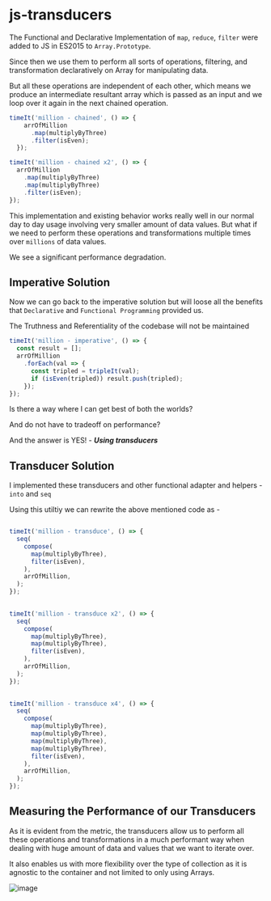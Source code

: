 # js-transducers

The Functional and Declarative Implementation of `map`, `reduce`, `filter` were added to JS in ES2015 to `Array.Prototype`.

Since then we use them to perform all sorts of operations, filtering, and transformation declaratively on Array for manipulating data.

But all these operations are independent of each other, which means we produce
an intermediate resultant array which is passed as an input and we loop over it again in the next chained operation.


```js 
timeIt('million - chained', () => {
    arrOfMillion
      .map(multiplyByThree)
      .filter(isEven);
  });

timeIt('million - chained x2', () => {
  arrOfMillion
    .map(multiplyByThree)
    .map(multiplyByThree)
    .filter(isEven);
});

```

This implementation and existing behavior works really well in our normal day to day usage involving very smaller amount of data values.
But what if we need to perform these operations and transformations multiple times over `millions` of data values.

We see a significant performance degradation.


## Imperative Solution

Now we can go back to the imperative solution but will loose all the benefits that `Declarative` and `Functional Programming` provided us.

The Truthness and Referentiality of the codebase will not be maintained 

```js
timeIt('million - imperative', () => {
  const result = [];
  arrOfMillion
    .forEach(val => {
      const tripled = tripleIt(val);
      if (isEven(tripled)) result.push(tripled);
    });
});
```

Is there a way where I can get best of both the worlds?

And do not have to tradeoff on performance?

And the answer is YES!  - ***Using transducers***


## Transducer Solution

I implemented these transducers and other functional adapter and helpers - `into` and `seq`

Using this utiltiy we can rewrite the above mentioned code as - 

 

```js

timeIt('million - transduce', () => {
  seq(
    compose(
      map(multiplyByThree),
      filter(isEven),
    ),
    arrOfMillion,
  );
});
 

timeIt('million - transduce x2', () => {
  seq(
    compose(
      map(multiplyByThree),
      map(multiplyByThree),
      filter(isEven),
    ),
    arrOfMillion,
  );
});
 

timeIt('million - transduce x4', () => {
  seq(
    compose(
      map(multiplyByThree),
      map(multiplyByThree),
      map(multiplyByThree),
      map(multiplyByThree),
      filter(isEven),
    ),
    arrOfMillion,
  );
});

```

## Measuring the Performance of our Transducers

As it is evident from the metric, the transducers allow us to perform all these operations and transformations in a much performant way
when dealing with huge amount of data and values that we want to iterate over.

It also enables us with more flexibility over the type of collection as it is agnostic to the container and not limited to only using Arrays.


![image](https://user-images.githubusercontent.com/42679346/201461654-fb4ab017-2da0-4c8a-8fb4-c2c84fc83888.png)

